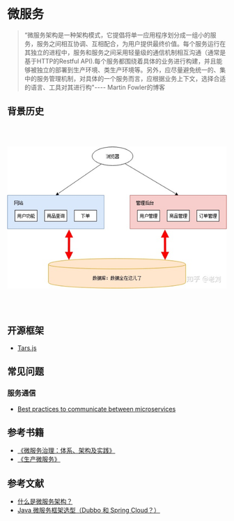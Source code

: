 # 微服务

> “微服务架构是一种架构模式，它提倡将单一应用程序划分成一组小的服务，服务之间相互协调、互相配合，为用户提供最终价值。每个服务运行在其独立的进程中，服务和服务之间采用轻量级的通信机制相互沟通（通常是基于HTTP的Restful API).每个服务都围绕着具体的业务进行构建，并且能够被独立的部署到生产环境、类生产环境等。另外，应尽量避免统一的、集中的服务管理机制，对具体的一个服务而言，应根据业务上下文，选择合适的语言、工具对其进行构"---- Martin Fowler的博客

## 背景历史

<div style="overflow-x: auto;">
  <div style="display: flex; flex-wrap: nowrap; align-items: center;">
    <img src="./h1.jpg" />
    <span>&nbsp;&nbsp;=》&nbsp;&nbsp;</span>
    <img src="./h2.jpg" /> 
    <span>&nbsp;&nbsp;=》&nbsp;&nbsp;</span>
    <img src="./h3.jpg" /> 
    <span>&nbsp;&nbsp;=》&nbsp;&nbsp;</span>
    <img src="./h4.jpg" /> 
    <span>&nbsp;&nbsp;=》&nbsp;&nbsp;</span>
    <img src="./h5.jpg" /> 
  </div>
</div>

## 开源框架

- [Tars.js](https://github.com/tars-node/Tars.js)

## 常见问题

### 服务通信

- [Best practices to communicate between microservices](https://irfanyusanif.medium.com/how-to-communicate-between-microservices-7956ed68a99a)

## 参考书籍

- [《微服务治理：体系、架构及实践》](https://book.douban.com/subject/35092430/)
- [《生产微服务》](https://book.douban.com/subject/27127050/)

## 参考文献

- [什么是微服务架构？](https://www.zhihu.com/question/65502802/answer/802678798)
- [Java 微服务框架选型（Dubbo 和 Spring Cloud？）](https://www.cnblogs.com/xishuai/p/dubbo-and-spring-cloud.html)